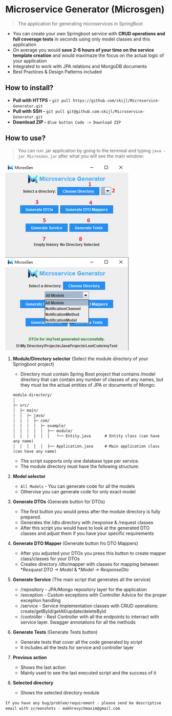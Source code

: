 # Microservice Generator (Microsgen)
> The application for generating microservices in SpringBoot
- You can create your own Springboot service with **CRUD operations and full coverage tests** in seconds using only model classes and this application
- On average you would **save 2-6 hours of your time on the service template creation** and would maximaze the focus on the actual logic of your application
- Integrated to work with JPA relations and MongoDB documents
- Best Practices & Design Patterns included
## How to install?
- **Pull with HTTPS -** `git pull https://github.com/skijl/Microservice-Generator.git`
- **Pull with SSH -** `git pull git@github.com:skijl/Microservice-Generator.git`
- **Download ZIP -** `Blue button Code -> Download ZIP`
## How to use?
> You can run .jar application by going to the terminal and typing `java -jar MicrosGen.jar` after what you will see the main window:

![alt text](readme_static/menu_info.png) ![alt text](readme_static/menu.png)
1. **Module/Directory selector** (Select the module directory of your Springboot project)
    - Directory must contain Spring Boot project that contains /model directory that can contain any number of classes of any names, but they must be the actual entities of JPA or documents of Mongo:
    ```
    module-directory/
    │
    ├─ src/
    │  ├─ main/
    │  │  ├─ java/
    │  │  │  ├─ com/
    │  │  │  │  ├─ example/
    │  │  │  │  │  ├── module/
    │  │  │  │  │  │   └── Entity.java      # Entity class (can have any name)
    │  │  │  │  │  ├── Application.java     # Main application class (can have any name)
    ```
    - The script supports only one database type per service.
    - The module directory must have the following structure: 
2. **Model selector** 
    - `All Models` - You can generate code for all the models
    - Othervise you can generate code for only exact model

3. **Generate DTOs** (Generate button for DTOs)
    - The first button you would press after the module directory is fully prepared.
    - Generates the /dto directory with /response & /request classes
    - After this script you would have to look at the generated DTO classes and adjust them if you have your specific requirements
4. **Generate DTO Mapper** (Generate button fro DTO Mappers)
    - After you adjusted your DTOs you press this button to create mapper class/classes for your DTOs
    - Creates directory /dto/mapper with classes for mapping between **Resquest DTO -> Model* & **Model -> ResponseDto*
5. **Generate Service** (The main script that generates all the service)
    - /repository - JPA/Mongo repository layer for the application
    - /exception - Custom exceptions with Controller Advice for the proper exception handling
    - /service - Service Implementation classes with CRUD operations: create/getById/getAll/update/deleteById
    - /controller - Rest Controller with all the endpoints to interract with service layer. Swagger annotations for all the methods
6. **Generate Tests** (Generate Tests button)
    - Generate tests that cover all the code generated by script
    - It includes all the tests for service and controller layer
7. **Previous action**
    - Shows the last action
    - Mainly used to see the last executed script and the success of it
8. **Selected directory**
    - Shows the selected directory module

`If you have any bug/problem/requirement - please send be descriptive email with screenshots - makhrevychmaxim@gmail.com`

